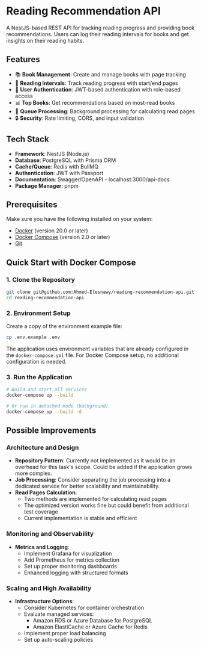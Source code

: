 # Reading Recommendation API

A NestJS-based REST API for tracking reading progress and providing book recommendations. Users can log their reading intervals for books and get insights on their reading habits.

## Features

- 📚 **Book Management**: Create and manage books with page tracking
- 📖 **Reading Intervals**: Track reading progress with start/end pages
- 👥 **User Authentication**: JWT-based authentication with role-based access
- 📊 **Top Books**: Get recommendations based on most-read books
- 🚀 **Queue Processing**: Background processing for calculating read pages
- 🔒 **Security**: Rate limiting, CORS, and input validation

## Tech Stack

- **Framework**: NestJS (Node.js)
- **Database**: PostgreSQL with Prisma ORM
- **Cache/Queue**: Redis with BullMQ
- **Authentication**: JWT with Passport
- **Documentation**: Swagger/OpenAPI - localhost:3000/api-docs
- **Package Manager**: pnpm

## Prerequisites

Make sure you have the following installed on your system:

- [Docker](https://docs.docker.com/get-docker/) (version 20.0 or later)
- [Docker Compose](https://docs.docker.com/compose/install/) (version 2.0 or later)
- [Git](https://git-scm.com/downloads)

## Quick Start with Docker Compose

### 1. Clone the Repository

```bash
git clone git@github.com:Ahmed-Elesnawy/reading-recommendation-api.git
cd reading-recommendation-api
```

### 2. Environment Setup

Create a copy of the environment example file:

```bash
cp .env.example .env
```

The application uses environment variables that are already configured in the `docker-compose.yml` file. For Docker Compose setup, no additional configuration is needed.

### 3. Run the Application

```bash
# Build and start all services
docker-compose up --build

# Or run in detached mode (background)
docker-compose up --build -d
```

## Possible Improvements

### Architecture and Design
- **Repository Pattern**: Currently not implemented as it would be an overhead for this task's scope. Could be added if the application grows more complex.
- **Job Processing**: Consider separating the job processing into a dedicated service for better scalability and maintainability.
- **Read Pages Calculation**: 
  - Two methods are implemented for calculating read pages
  - The optimized version works fine but could benefit from additional test coverage
  - Current implementation is stable and efficient

### Monitoring and Observability
- **Metrics and Logging**:
  - Implement Grafana for visualization
  - Add Prometheus for metrics collection
  - Set up proper monitoring dashboards
  - Enhanced logging with structured formats

### Scaling and High Availability
- **Infrastructure Options**:
  - Consider Kubernetes for container orchestration
  - Evaluate managed services:
    - Amazon RDS or Azure Database for PostgreSQL
    - Amazon ElastiCache or Azure Cache for Redis
  - Implement proper load balancing
  - Set up auto-scaling policies
